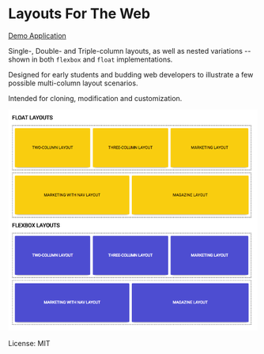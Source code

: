 # Layouts For The Web

[Demo Application](https://thehaymaker.github.io/layouts/)

Single-, Double- and Triple-column layouts, as well as nested variations -- shown in both `flexbox` and `float` implementations.

Designed for early students and budding web developers to illustrate a few possible multi-column layout scenarios.

Intended for cloning, modification and customization.

![alt text](https://raw.githubusercontent.com/theHaymaker/layouts/master/floats.png)

License: MIT
